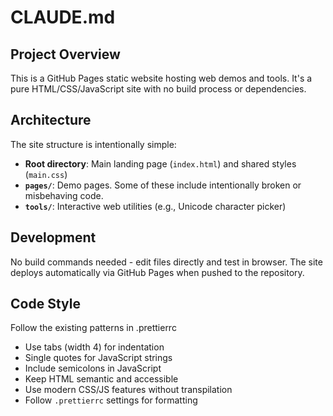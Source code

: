 # CLAUDE.md

## Project Overview

This is a GitHub Pages static website hosting web demos and tools. It's a pure HTML/CSS/JavaScript site with no build process or dependencies.

## Architecture

The site structure is intentionally simple:
- **Root directory**: Main landing page (`index.html`) and shared styles (`main.css`)
- **`pages/`**: Demo pages. Some of these include intentionally broken or misbehaving code.
- **`tools/`**: Interactive web utilities (e.g., Unicode character picker)

## Development

No build commands needed - edit files directly and test in browser. The site deploys automatically via GitHub Pages when pushed to the repository.

## Code Style

Follow the existing patterns in .prettierrc
- Use tabs (width 4) for indentation
- Single quotes for JavaScript strings
- Include semicolons in JavaScript
- Keep HTML semantic and accessible
- Use modern CSS/JS features without transpilation
- Follow `.prettierrc` settings for formatting
